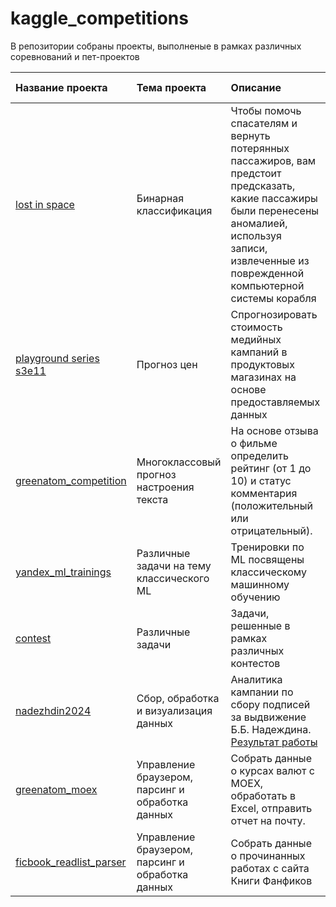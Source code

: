 # kaggle_competitions

В репозитории собраны проекты, выполненые в рамках различных соревнований и пет-проектов

| Название проекта | Тема проекта | Описание | Навыки и инструменты | Статус |
| :---------- | :--------------- | :-------------------- | :-------------------- |:---------- |
| [lost in space](https://github.com/AndaisRin/kaggle_competitions/tree/main/00_kaggle_lost_in_space) | Бинарная классификация | Чтобы помочь спасателям и вернуть потерянных пассажиров, вам предстоит предсказать, какие пассажиры были перенесены аномалией, используя записи, извлеченные из поврежденной компьютерной системы корабля | pandas, numpy, catboos, lightgbm, sklearn | Завершён |
| [playground series s3e11](https://github.com/AndaisRin/kaggle_competitions/tree/main/02_kaggle_playground_series_s3e11) | Прогноз цен | Спрогнозировать стоимость медийных кампаний в продуктовых магазинах на основе предоставляемых данных | pandas, numpy, matplotlib, math, seaborn, catboost, lightgbm, sklearn, pipeline | Завершён |
|  [greenatom_competition](https://github.com/AndaisRin/kaggle_competitions/tree/main/04_greenatom_competition)  | Многоклассовый прогноз настроения текста | На основе отзыва о фильме определить рейтинг (от 1 до 10) и статус комментария (положительный или отрицательный). | Python, pandas, numpy, nltk, re, matplotlib, catboost, sklearn | Завершён |
|  [yandex_ml_trainings](https://github.com/AndaisRin/kaggle_competitions/tree/main/05_yandex_ml_trainings)  | Различные задачи на тему классического ML | Тренировки по ML посвящены классическому машинному обучению | Python, pandas, numpy, scipy | Завершён |
|  [contest](https://github.com/AndaisRin/kaggle_competitions/tree/main/07_contest)  | Различные задачи | Задачи, решенные в рамках различных контестов | Python, algorithm, pandas, numpy, scipy | Завершён |
|  [nadezhdin2024](https://github.com/AndaisRin/kaggle_competitions/tree/main/00_nadezhdin2024) | Сбор, обработка и визуализация данных | Аналитика кампании по сбору подписей за выдвижение Б.Б. Надеждина. [Результат работы](https://andaisrin.github.io/kaggle_competitions/sing_map.html) | Python, pandas, BeautifulSoup, geopandas, folium | Завершён |
|  [greenatom_moex](https://github.com/AndaisRin/kaggle_competitions/tree/main/11_greenatom_moex) | Управление браузером, парсинг и обработка данных | Собрать данные о курсах валют с MOEX, обработать в Excel, отправить отчет на почту. | Python, pandas, selenium, openpyxl, smtplib, email, os | Завершён |
|  [ficbook_readlist_parser](https://github.com/AndaisRin/kaggle_competitions/tree/main/02_ficbook_readlist_parser) | Управление браузером, парсинг и обработка данных | Собрать данные о прочинанных работах с сайта Книги Фанфиков | Python, pandas, selenium | Завершён |
